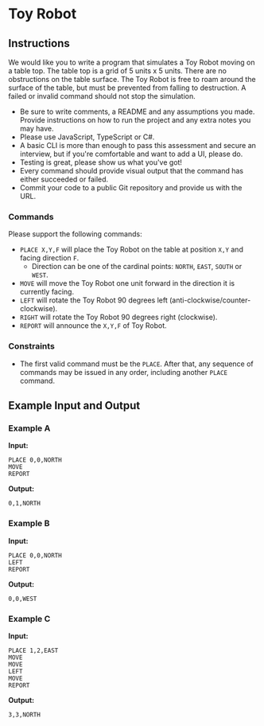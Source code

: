 # Toy Robot

## Instructions

We would like you to write a program that simulates a Toy Robot moving on a table top. The table top is a grid of 5 units x 5 units. There are no obstructions on the table surface. The Toy Robot is free to roam around the surface of the table, but must be prevented from falling to destruction. A failed or invalid command should not stop the simulation.

* Be sure to write comments, a README and any assumptions you made. Provide instructions on how to run the project and any extra notes you may have.
* Please use JavaScript, TypeScript or C#.
* A basic CLI is more than enough to pass this assessment and secure an interview, but if you're comfortable and want to add a UI, please do.
* Testing is great, please show us what you've got!
* Every command should provide visual output that the command has either succeeded or failed.
* Commit your code to a public Git repository and provide us with the URL.

### Commands

Please support the following commands:

* `PLACE X,Y,F` will place the Toy Robot on the table at position `X,Y` and facing direction `F`.
  * Direction can be one of the cardinal points: `NORTH`, `EAST`, `SOUTH` or `WEST`.
* `MOVE` will move the Toy Robot one unit forward in the direction it is currently facing.
* `LEFT` will rotate the Toy Robot 90 degrees left (anti-clockwise/counter-clockwise).
* `RIGHT` will rotate the Toy Robot 90 degrees right (clockwise).
* `REPORT` will announce the `X,Y,F` of Toy Robot.

### Constraints

* The first valid command must be the `PLACE`. After that, any sequence of commands may be issued in any order, including another `PLACE` command.

## Example Input and Output

### Example A

**Input:**

```text
PLACE 0,0,NORTH
MOVE
REPORT
```

**Output:**

```text
0,1,NORTH
```

### Example B

**Input:**

```text
PLACE 0,0,NORTH
LEFT
REPORT
```

**Output:**

```text
0,0,WEST
```

### Example C

**Input:**

```text
PLACE 1,2,EAST
MOVE
MOVE
LEFT
MOVE
REPORT
```

**Output:**

```text
3,3,NORTH
```

